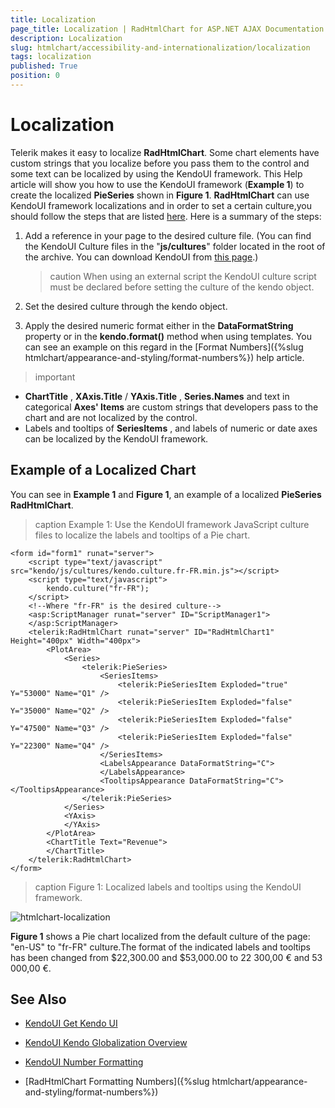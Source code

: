 ```yaml
---
title: Localization
page_title: Localization | RadHtmlChart for ASP.NET AJAX Documentation
description: Localization
slug: htmlchart/accessibility-and-internationalization/localization
tags: localization
published: True
position: 0
---
```


# Localization

Telerik makes it easy to localize **RadHtmlChart**. Some chart elements have custom strings that you localize before you pass them to the control and some text can be localized by using the KendoUI framework. This Help article will show you how to use the KendoUI framework (**Example 1**) to create the localized **PieSeries** shown in **Figure 1**.	**RadHtmlChart** can use KendoUI framework localizations and in order to set a certain culture,you should follow the steps that are listed [here](http://docs.kendoui.com/getting-started/framework/globalization/overview). Here is a summary of the steps:

1. Add a reference in your page to the desired culture file. (You can find the KendoUI Culture files in the "**js/cultures**" folder located in the root of the archive. You can download KendoUI from [this page](http://www.kendoui.com/download.aspx).)

	>caution When using an external script the KendoUI culture script must be declared before setting the culture of the kendo object.

1. Set the desired culture through the kendo object.

1. Apply the desired numeric format either in the **DataFormatString** property or in the **kendo.format()** method when using templates. You can see an example on this regard in the [Format Numbers]({%slug htmlchart/appearance-and-styling/format-numbers%}) help article.

>important 
*  **ChartTitle** , **XAxis.Title** / **YAxis.Title** , **Series.Names** and text in categorical **Axes' Items** are custom strings that developers pass to the chart and are not localized by the control.
* Labels and tooltips of **SeriesItems** , and labels of numeric or date axes can be localized by the KendoUI framework.


## Example of a Localized Chart

You can see in **Example 1** and **Figure 1**, an example of a localized **PieSeries RadHtmlChart**.

>caption Example 1: Use the KendoUI framework JavaScript culture files to localize the labels and tooltips of a Pie chart.

````ASP.NET
<form id="form1" runat="server">
	<script type="text/javascript" src="kendo/js/cultures/kendo.culture.fr-FR.min.js"></script>
	<script type="text/javascript">
		kendo.culture("fr-FR");
	</script>
	<!--Where "fr-FR" is the desired culture-->
	<asp:ScriptManager runat="server" ID="ScriptManager1">
	</asp:ScriptManager>
	<telerik:RadHtmlChart runat="server" ID="RadHtmlChart1" Height="400px" Width="400px">
		<PlotArea>
			<Series>
				<telerik:PieSeries>
					<SeriesItems>
						<telerik:PieSeriesItem Exploded="true" Y="53000" Name="Q1" />
						<telerik:PieSeriesItem Exploded="false" Y="35000" Name="Q2" />
						<telerik:PieSeriesItem Exploded="false" Y="47500" Name="Q3" />
						<telerik:PieSeriesItem Exploded="false" Y="22300" Name="Q4" />
					</SeriesItems>
					<LabelsAppearance DataFormatString="C">
					</LabelsAppearance>
					<TooltipsAppearance DataFormatString="C"></TooltipsAppearance>
				</telerik:PieSeries>
			</Series>
			<YAxis>
			</YAxis>
		</PlotArea>
		<ChartTitle Text="Revenue">
		</ChartTitle>
	</telerik:RadHtmlChart>
</form>
````

>caption Figure 1: Localized labels and tooltips using the KendoUI framework.

![htmlchart-localization](images/htmlchart-localization.png)

**Figure 1** shows a Pie chart localized from the default culture of the page: "en-US" to "fr-FR" culture.The format of the indicated labels and tooltips has been changed from $22,300.00 and $53,000.00 to 22 300,00 € and 53 000,00 €.

## See Also

 * [KendoUI Get Kendo UI](http://www.kendoui.com/download.aspx)

 * [KendoUI Kendo Globalization Overview](http://docs.kendoui.com/getting-started/framework/globalization/overview)

 * [KendoUI Number Formatting](http://docs.kendoui.com/getting-started/framework/globalization/numberformatting)

 * [RadHtmlChart Formatting Numbers]({%slug htmlchart/appearance-and-styling/format-numbers%})
